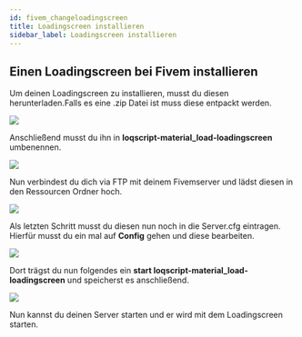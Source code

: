 ```yaml
---
id: fivem_changeloadingscreen
title: Loadingscreen installieren
sidebar_label: Loadingscreen installieren
---
```


## Einen Loadingscreen bei Fivem installieren

Um deinen Loadingscreen zu installieren, musst du diesen herunterladen.Falls es eine .zip Datei ist muss diese entpackt werden.

![](https://screensaver01.zap-hosting.com/index.php/s/9XLcRnmZRtBCm3x/preview)

Anschließend musst du ihn in **loqscript-material_load-loadingscreen** umbenennen.

![](https://screensaver01.zap-hosting.com/index.php/s/39ogGtPtqepAAfi/preview)

Nun verbindest du dich via FTP mit deinem Fivemserver und lädst diesen in den Ressourcen Ordner hoch.

![](https://screensaver01.zap-hosting.com/index.php/s/wG8idwZZJcXjsJ5/preview)

Als letzten Schritt musst du diesen nun noch in die Server.cfg eintragen. Hierfür musst du ein mal auf **Config** gehen und diese bearbeiten.

![](https://screensaver01.zap-hosting.com/index.php/s/JDWoidqGXe5QTR9/preview)

Dort trägst du nun folgendes ein **start loqscript-material_load-loadingscreen** und speicherst es anschließend.

![](https://screensaver01.zap-hosting.com/index.php/s/36p2op6SgRpmcK4/preview)

Nun kannst du deinen Server starten und er wird mit dem Loadingscreen starten.




